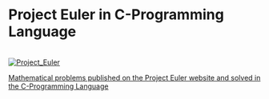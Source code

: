 # Project Euler in C-Programming Language


<div style="display: inline_block"><br>
    <a href="https://projecteuler.net/" target="_blank"><img align="center" alt="Project_Euler" src=" ">
</div>

Mathematical problems published on the Project Euler website and solved in the C-Programming Language
